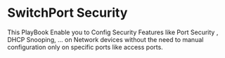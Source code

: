 # SwitchPort Security
This PlayBook Enable you to Config Security Features like Port Security , DHCP Snooping, ... on Network devices
without the need to manual configuration only on specific ports like access ports.
